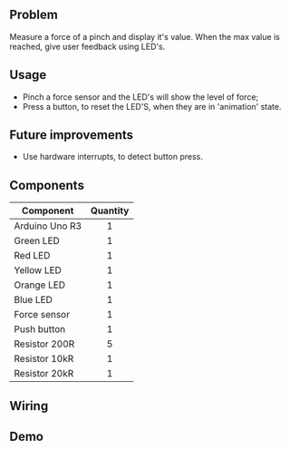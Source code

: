 ## Problem
Measure a force of a pinch and display it's value. When the max value is reached, give user feedback using LED's.

## Usage
- Pinch a force sensor and the LED's will show the level of force; 
- Press a button, to reset the LED'S, when they are in 'animation' state.

## Future improvements
- Use hardware interrupts, to detect button press.

## Components

| Component | Quantity |
| --------- | :--------: |
| Arduino Uno R3 | 1 |
| Green LED | 1 | 
| Red LED | 1 |
| Yellow LED | 1 |
| Orange LED | 1 |
| Blue LED | 1 |
| Force sensor | 1 |
| Push button | 1 |
| Resistor 200R | 5 |
| Resistor 10kR | 1 |
| Resistor 20kR | 1 |

## Wiring

## Demo